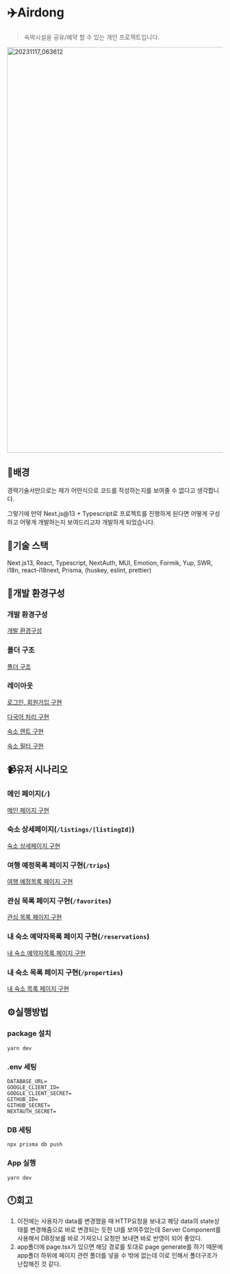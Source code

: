 # ✈️Airdong

> 숙박시설을 공유/예약 할 수 있는 개인 프로젝트입니다.
<img width="946" alt="20231117_063612" src="https://github.com/piouy001/airdong/assets/60591071/1a27c28c-8401-4244-93a4-f914ffe23387">

## 🤔배경

경력기술서만으로는 제가 어떤식으로 코드를 작성하는지를 보여줄 수 없다고 생각합니다. 

그렇기에 만약 Next.js@13 + Typescript로 프로젝트를 진행하게 된다면 어떻게 구성하고 어떻게 개발하는지 보여드리고자 개발하게 되었습니다.

## 👀기술 스택

Next.js13, React, Typescript, NextAuth, MUI, Emotion, Formik, Yup, SWR, i18n, react-i18next, Prisma, (huskey,  eslint, prettier)

## 🧱개발 환경구성

### 개발 환경구성

[개발 환경구성](https://github.com/piouy001/airdong/issues/4)

### 폴더 구조

[폴더 구조](https://github.com/piouy001/airdong/issues/3)

### 레이아웃

[로그인, 회원가입 구현](https://github.com/piouy001/airdong/issues/5)

[다국어 처리 구현](https://github.com/piouy001/airdong/issues/6)

[숙소 렌트 구현](https://github.com/piouy001/airdong/issues/7)

[숙소 필터 구현](https://github.com/piouy001/airdong/issues/8)


## 📹유저 시나리오

### 메인 페이지(`/`)
[메인 페이지 구현](https://github.com/piouy001/airdong/issues/9)

### 숙소 상세페이지(`/listings/[listingId]`)
[숙소 상세페이지 구현](https://github.com/piouy001/airdong/issues/10)

### 여행 예정목록 페이지 구현(`/trips`)
[여행 예정목록 페이지 구현](https://github.com/piouy001/airdong/issues/11)

### 관심 목록 페이지 구현(`/favorites`)
[관심 목록 페이지 구현](https://github.com/piouy001/airdong/issues/12)

### 내 숙소 예약자목록 페이지 구현(`/reservations`)
[내 숙소 예약자목록 페이지 구현](https://github.com/piouy001/airdong/issues/13)

### 내 숙소 목록 페이지 구현(`/properties`)
[내 숙소 목록 페이지 구현](https://github.com/piouy001/airdong/issues/14)


## ⚙️실행방법

### package 설치

```
yarn dev
```

### .env 세팅

```
DATABASE_URL=
GOOGLE_CLIENT_ID=
GOOGLE_CLIENT_SECRET=
GITHUB_ID=
GITHUB_SECRET=
NEXTAUTH_SECRET=
```

### DB 세팅

```
npx prisma db push
```

### App 실행

`yarn dev`

## 🕛회고
1. 이전에는 사용자가 data를 변경했을 때 HTTP요청을 보내고 해당 data의 state상태를 변경해줌으로 바로 변경되는 듯한 UI를 보여주었는데 Server Component를 사용해서 DB정보를 바로 가져오니 요청만 보내면 바로 반영이 되어 좋았다.
2. app폴더에 page.tsx가 있으면 해당 경로를 토대로 page generate를 하기 때문에 app폴더 하위에 페이지 관련 폴더를 넣을 수 밖에 없는데 이로 인해서 폴더구조가 난잡해진 것 같다.
